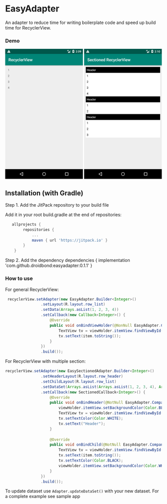 # EasyAdapter
An adapter to reduce time for writing boilerplate code and speed up build time for RecyclerView.

### Demo
<img src="https://github.com/droidbond/easyadapter/blob/master/device-2019-01-01-141001.png" width="250"> <img src="https://github.com/droidbond/easyadapter/blob/master/device-2019-01-01-141017.png" width="250">

## Installation (with Gradle)
Step 1. Add the JitPack repository to your build file

Add it in your root build.gradle at the end of repositories:
```groovy
   allprojects {
		repositories {
			...
			maven { url 'https://jitpack.io' }
		}
	}
```
Step 2. Add the dependency
dependencies {
		implementation 'com.github.droidbond:easyadapter:0.1.1'
	}
	
### How to use

For general RecyclerView:

```java
 recyclerView.setAdapter(new EasyAdapter.Builder<Integer>()
                .setLayout(R.layout.row_list)
                .setData(Arrays.asList(1, 2, 3, 4))
                .setCallback(new Callback<Integer>() {
                    @Override
                    public void onBindViewHolder(@NonNull EasyAdapter.Companion.ViewHolder viewHolder, @NonNull View itemView, int position, Integer item) {
                        TextView tv = viewHolder.itemView.findViewById(R.id.textView);
                        tv.setText(item.toString());
                    }
                })
                .build());

```

For RecyclerView with multiple section:

```java
recyclerView.setAdapter(new EasySectionedAdapter.Builder<Integer>()
                .setHeaderLayout(R.layout.row_header)
                .setChildLayout(R.layout.row_list)
                .setDataSet(Arrays.asList(Arrays.asList(1, 2, 3, 4), Arrays.asList(1, 2), Arrays.asList(1, 2, 3)))
                .setCallback(new SectionedCallback<Integer>() {
                    @Override
                    public void onBindHeader(@NotNull EasyAdapter.Companion.ViewHolder viewHolder, int section) {
                        viewHolder.itemView.setBackgroundColor(Color.BLACK);
                        TextView tv = viewHolder.itemView.findViewById(R.id.textView);
                        tv.setTextColor(Color.WHITE);
                        tv.setText("Header");
                    }

                    @Override
                    public void onBindChild(@NotNull EasyAdapter.Companion.ViewHolder viewHolder, int section, int positionInSection, int position, Integer item) {
                        TextView tv = viewHolder.itemView.findViewById(R.id.textView);
                        tv.setText(item.toString());
                        tv.setTextColor(Color.BLACK);
                        viewHolder.itemView.setBackgroundColor(Color.WHITE);
                    }
                })
                .build());
```

To update dataset use ```Adapter.updateDataSet()``` with your new dataset.
For a complete example see sample app
